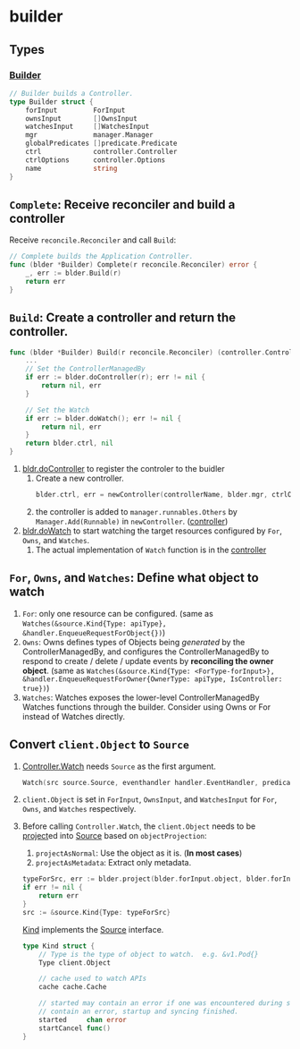 # builder

## Types

### [Builder](https://github.com/kubernetes-sigs/controller-runtime/blob/v0.13.0/pkg/builder/controller.go#L54)

```go
// Builder builds a Controller.
type Builder struct {
	forInput         ForInput
	ownsInput        []OwnsInput
	watchesInput     []WatchesInput
	mgr              manager.Manager
	globalPredicates []predicate.Predicate
	ctrl             controller.Controller
	ctrlOptions      controller.Options
	name             string
}
```

## `Complete`: Receive reconciler and build a controller

Receive `reconcile.Reconciler` and call `Build`:

```go
// Complete builds the Application Controller.
func (blder *Builder) Complete(r reconcile.Reconciler) error {
	_, err := blder.Build(r)
	return err
}
```

## `Build`: Create a controller and return the controller.

```go
func (blder *Builder) Build(r reconcile.Reconciler) (controller.Controller, error) {
    ...
	// Set the ControllerManagedBy
	if err := blder.doController(r); err != nil {
		return nil, err
	}

	// Set the Watch
	if err := blder.doWatch(); err != nil {
		return nil, err
	}
    return blder.ctrl, nil
}
```

1. [bldr.doController](https://github.com/kubernetes-sigs/controller-runtime/blob/v0.13.0/pkg/builder/controller.go#L191) to register the controler to the buidler
    1. Create a new controller.
        ```go
        blder.ctrl, err = newController(controllerName, blder.mgr, ctrlOptions)
        ```
    1. the controller is added to `manager.runnables.Others` by `Manager.Add(Runnable)` in `newController`. ([controller](../controller/README.md#how-controller-is-used))
1. [bldr.doWatch](https://github.com/kubernetes-sigs/controller-runtime/blob/v0.13.0/pkg/builder/controller.go#L196) to start watching the target resources configured by `For`, `Owns`, and `Watches`.
    1. The actual implementation of `Watch` function is in the [controller](../controller)

## `For`, `Owns`, and `Watches`: Define what object to watch

1. `For`: only one resource can be configured. (same as `Watches(&source.Kind{Type: apiType}, &handler.EnqueueRequestForObject{})`)
1. `Owns`: Owns defines types of Objects being *generated* by the ControllerManagedBy, and configures the ControllerManagedBy to respond to create / delete / update events by **reconciling the owner object**. (same as `Watches(&source.Kind{Type: <ForType-forInput>}, &handler.EnqueueRequestForOwner{OwnerType: apiType, IsController: true})`)
1. `Watches`: Watches exposes the lower-level ControllerManagedBy Watches functions through the builder. Consider using Owns or For instead of Watches directly.

## Convert `client.Object` to `Source`

1. [Controller.Watch](https://github.com/kubernetes-sigs/controller-runtime/blob/v0.13.0/pkg/controller/controller.go#L76) needs `Source` as the first argument.
    ```go
    Watch(src source.Source, eventhandler handler.EventHandler, predicates ...predicate.Predicate) error
    ```
1. `client.Object` is set in `ForInput`, `OwnsInput`, and `WatchesInput` for `For`, `Owns`, and `Watches` respectively.
1. Before calling `Controller.Watch`, the `client.Object` needs to be [project](https://github.com/kubernetes-sigs/controller-runtime/blob/v0.13.0/pkg/builder/controller.go#L203-L218)ed into [Source](https://github.com/kubernetes-sigs/controller-runtime/blob/v0.13.0/pkg/source/source.go#L57-L61) based on `objectProjection`:
    1. `projectAsNormal`: Use the object as it is. (**In most cases**)
    1. `projectAsMetadata`: Extract only metadata.

    ```go
	typeForSrc, err := blder.project(blder.forInput.object, blder.forInput.objectProjection)
	if err != nil {
		return err
	}
	src := &source.Kind{Type: typeForSrc}
    ```

    [Kind](https://github.com/kubernetes-sigs/controller-runtime/blob/v0.13.0/pkg/source/source.go#L91-L102) implements the [Source](https://github.com/kubernetes-sigs/controller-runtime/blob/v0.13.0/pkg/source/source.go#L57-L61) interface.

    ```go
    type Kind struct {
        // Type is the type of object to watch.  e.g. &v1.Pod{}
        Type client.Object

        // cache used to watch APIs
        cache cache.Cache

        // started may contain an error if one was encountered during startup. If its closed and does not
        // contain an error, startup and syncing finished.
        started     chan error
        startCancel func()
    }
    ```
